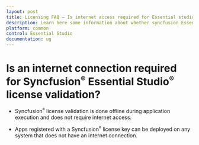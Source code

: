 ```yaml
---
layout: post
title: Licensing FAQ – Is internet access required for Essential studio license validation | Syncfusion
description: Learn here some information about whether syncfusion Essential Studio license validation needs internet conncetion.
platform: common
control: Essential Studio
documentation: ug
---
```


# Is an internet connection required for Syncfusion<sup style="font-size:70%">&reg;</sup> Essential Studio<sup style="font-size:70%">&reg;</sup> license validation?

* Syncfusion<sup style="font-size:70%">&reg;</sup> license validation is done offline during application execution and does not require internet access. 

* Apps registered with a Syncfusion<sup style="font-size:70%">&reg;</sup> license key can be deployed on any system that does not have an internet connection.